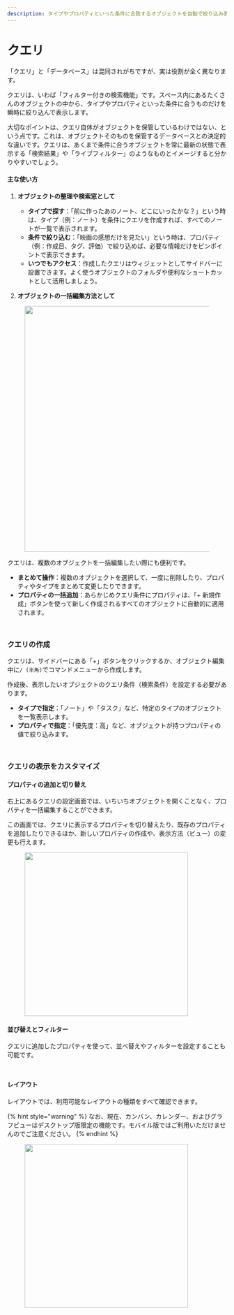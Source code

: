 ```yaml
---
description: タイプやプロパティといった条件に合致するオブジェクトを自動で絞り込み表示する機能
---
```


# クエリ

「クエリ」と「データベース」は混同されがちですが、実は役割が全く異なります。

クエリは、いわば「フィルター付きの検索機能」です。スペース内にあるたくさんのオブジェクトの中から、タイプやプロパティといった条件に合うものだけを瞬時に絞り込んで表示します。

大切なポイントは、クエリ自体がオブジェクトを保管しているわけではない、という点です。これは、オブジェクトそのものを保管するデータベースとの決定的な違いです。クエリは、あくまで条件に合うオブジェクトを常に最新の状態で表示する「検索結果」や「ライブフィルター」のようなものとイメージすると分かりやすいでしょう。

#### 主な使い方

1. **オブジェクトの整理や検索窓として**
   * **タイプで探す**：「前に作ったあのノート、どこにいったかな？」という時は、タイプ（例：ノート）を条件にクエリを作成すれば、すべてのノートが一覧で表示されます。
   * **条件で絞り込む**：「映画の感想だけを見たい」という時は、プロパティ（例：作成日、タグ、評価）で絞り込めば、必要な情報だけをピンポイントで表示できます。
   * **いつでもアクセス**：作成したクエリはウィジェットとしてサイドバーに設置できます。よく使うオブジェクトのフォルダや便利なショートカットとして活用しましょう。

2. **オブジェクトの一括編集方法として**

<figure><img src="../../../.gitbook/assets/image (111).png" alt="" width="563"><figcaption></figcaption></figure>

クエリは、複数のオブジェクトを一括編集したい際にも便利です。

- **まとめて操作**：複数のオブジェクトを選択して、一度に削除したり、プロパティやタイプをまとめて変更したりできます。
- **プロパティの一括追加**：あらかじめクエリ条件にプロパティは、「+ 新規作成」ボタンを使って新しく作成されるすべてのオブジェクトに自動的に適用されます。

<div><figure><img src="../../../.gitbook/assets/image (90).png" alt=""><figcaption></figcaption></figure> <figure><img src="../../../.gitbook/assets/image (91).png" alt=""><figcaption></figcaption></figure></div>

### クエリの作成

クエリは、サイドバーにある「+」ボタンをクリックするか、オブジェクト編集中に`/ (半角)`でコマンドメニューから作成します。

作成後、表示したいオブジェクトのクエリ条件（検索条件）を設定する必要があります。

- **タイプで指定**：「ノート」や「タスク」など、特定のタイプのオブジェクトを一覧表示します。
- **プロパティで指定**：「優先度：高」など、オブジェクトが持つプロパティの値で絞り込みます。

<div><figure><img src="../../../.gitbook/assets/image (112).png" alt=""><figcaption></figcaption></figure> <figure><img src="../../../.gitbook/assets/image (113).png" alt=""><figcaption></figcaption></figure></div>

### クエリの表示をカスタマイズ

#### プロパティの追加と切り替え

右上にあるクエリの設定画面では、いちいちオブジェクトを開くことなく、プロパティを一括編集することができます。

この画面では、クエリに表示するプロパティを切り替えたり、既存のプロパティを追加したりできるほか、新しいプロパティの作成や、表示方法（ビュー）の変更も行えます。

<figure><img src="../../../.gitbook/assets/image (114).png" alt="" width="375"><figcaption></figcaption></figure>

#### 並び替えとフィルター

クエリに追加したプロパティを使って、並べ替えやフィルターを設定することも可能です。

<div><figure><img src="../../../.gitbook/assets/image (119).png" alt=""><figcaption></figcaption></figure> <figure><img src="../../../.gitbook/assets/image (120).png" alt=""><figcaption></figcaption></figure></div>

#### レイアウト

レイアウトでは、利用可能なレイアウトの種類をすべて確認できます。

{% hint style="warning" %}
なお、現在、カンバン、カレンダー、およびグラフビューはデスクトップ版限定の機能です。モバイル版ではご利用いただけませんのでご注意ください。
{% endhint %}

<figure><img src="../../../.gitbook/assets/image (109).png" alt="" width="375"><figcaption></figcaption></figure>
